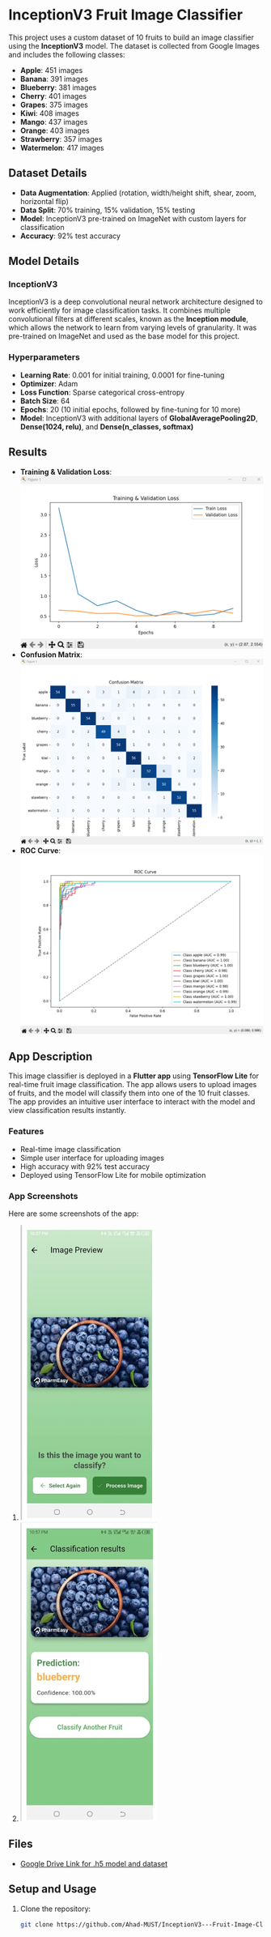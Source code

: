 # InceptionV3 Fruit Image Classifier

This project uses a custom dataset of 10 fruits to build an image classifier using the **InceptionV3** model. The dataset is collected from Google Images and includes the following classes:

- **Apple**: 451 images
- **Banana**: 391 images
- **Blueberry**: 381 images
- **Cherry**: 401 images
- **Grapes**: 375 images
- **Kiwi**: 408 images
- **Mango**: 437 images
- **Orange**: 403 images
- **Strawberry**: 357 images
- **Watermelon**: 417 images

## Dataset Details
- **Data Augmentation**: Applied (rotation, width/height shift, shear, zoom, horizontal flip)
- **Data Split**: 70% training, 15% validation, 15% testing
- **Model**: InceptionV3 pre-trained on ImageNet with custom layers for classification
- **Accuracy**: 92% test accuracy

## Model Details

### InceptionV3
InceptionV3 is a deep convolutional neural network architecture designed to work efficiently for image classification tasks. It combines multiple convolutional filters at different scales, known as the **Inception module**, which allows the network to learn from varying levels of granularity. It was pre-trained on ImageNet and used as the base model for this project.

### Hyperparameters
- **Learning Rate**: 0.001 for initial training, 0.0001 for fine-tuning
- **Optimizer**: Adam
- **Loss Function**: Sparse categorical cross-entropy
- **Batch Size**: 64
- **Epochs**: 20 (10 initial epochs, followed by fine-tuning for 10 more)
- **Model**: InceptionV3 with additional layers of **GlobalAveragePooling2D**, **Dense(1024, relu)**, and **Dense(n_classes, softmax)**

## Results
- **Training & Validation Loss**: ![Training & Validation Loss](train-val.png)
- **Confusion Matrix**: ![Confusion Matrix](CM.png)
- **ROC Curve**: ![ROC Curve](ROC.png)

## App Description

This image classifier is deployed in a **Flutter app** using **TensorFlow Lite** for real-time fruit image classification. The app allows users to upload images of fruits, and the model will classify them into one of the 10 fruit classes. The app provides an intuitive user interface to interact with the model and view classification results instantly.

### Features
- Real-time image classification
- Simple user interface for uploading images
- High accuracy with 92% test accuracy
- Deployed using TensorFlow Lite for mobile optimization

### App Screenshots
Here are some screenshots of the app:
1. ![App Screenshot 1](app1.png)
2. ![App Screenshot 2](app2.png)

## Files
- [Google Drive Link for .h5 model and dataset](your-link-here)

## Setup and Usage

1. Clone the repository:
   ```bash
   git clone https://github.com/Ahad-MUST/InceptionV3---Fruit-Image-Classifier-Using-a-Random-Dataset.git
